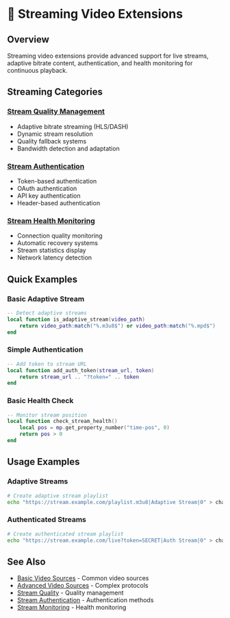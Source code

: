 # 🔧 Streaming Video Extensions

## Overview

Streaming video extensions provide advanced support for live streams, adaptive bitrate content, authentication, and health monitoring for continuous playback.

## Streaming Categories

### [Stream Quality Management](technical-streaming-quality.md)
- Adaptive bitrate streaming (HLS/DASH)
- Dynamic stream resolution
- Quality fallback systems
- Bandwidth detection and adaptation

### [Stream Authentication](technical-streaming-auth.md)
- Token-based authentication
- OAuth authentication
- API key authentication
- Header-based authentication

### [Stream Health Monitoring](technical-streaming-monitoring.md)
- Connection quality monitoring
- Automatic recovery systems
- Stream statistics display
- Network latency detection

## Quick Examples

### Basic Adaptive Stream
```lua
-- Detect adaptive streams
local function is_adaptive_stream(video_path)
    return video_path:match("%.m3u8$") or video_path:match("%.mpd$")
end
```

### Simple Authentication
```lua
-- Add token to stream URL
local function add_auth_token(stream_url, token)
    return stream_url .. "?token=" .. token
end
```

### Basic Health Check
```lua
-- Monitor stream position
local function check_stream_health()
    local pos = mp.get_property_number("time-pos", 0)
    return pos > 0
end
```

## Usage Examples

### Adaptive Streams
```bash
# Create adaptive stream playlist
echo "https://stream.example.com/playlist.m3u8|Adaptive Stream|0" > channels/adaptive/playlist.txt
```

### Authenticated Streams
```bash
# Create authenticated stream playlist
echo "https://stream.example.com/live?token=SECRET|Auth Stream|0" > channels/auth/playlist.txt
```

## See Also
- [Basic Video Sources](technical-videosources-basic.md) - Common video sources
- [Advanced Video Sources](technical-videosources-advanced.md) - Complex protocols
- [Stream Quality](technical-streaming-quality.md) - Quality management
- [Stream Authentication](technical-streaming-auth.md) - Authentication methods
- [Stream Monitoring](technical-streaming-monitoring.md) - Health monitoring
